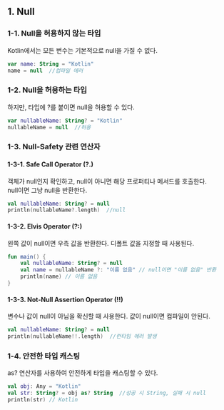 ## 1. Null


### 1-1. Null을 허용하지 않는 타입


Kotlin에서는 모든 변수는 기본적으로 null을 가질 수 없다. 
```kotlin
var name: String = "Kotlin"
name = null  //컴파일 에러
```


### 1-2. Null을 허용하는 타입


하지만, 타입에 ?를 붙이면 null을 허용할 수 있다.
```kotlin
var nullableName: String? = "Kotlin"
nullableName = null  //허용
```


### 1-3. Null-Safety 관련 연산자


#### 1-3-1. Safe Call Operator (?.)
객체가 null인지 확인하고, null이 아니면 해당 프로퍼티나 메서드를 호출한다. <br>
null이면 그냥 null을 반환한다.
```kotlin
val nullableName: String? = null
println(nullableName?.length)  //null
```
#### 1-3-2. Elvis Operator (?:)
왼쪽 값이 null이면 우측 값을 반환한다. 디폴트 값을 지정할 때 사용된다.
```kotlin
fun main() {
    val nullableName: String? = null
    val name = nullableName ?: "이름 없음" // null이면 "이름 없음" 반환
    println(name) // 이름 없음
}
```
#### 1-3-3. Not-Null Assertion Operator (!!)
변수나 값이 null이 아님을 확신할 때 사용한다. 값이 null이면 컴파일이 안된다.
```kotlin
val nullableName: String? = null
println(nullableName!!.length)  //런타임 에러 발생
```


### 1-4. 안전한 타입 캐스팅


as? 연산자를 사용하여 안전하게 타입을 캐스팅할 수 있다.
```kotlin
val obj: Any = "Kotlin"
val str: String? = obj as? String  //성공 시 String, 실패 시 null
println(str) // Kotlin
```
